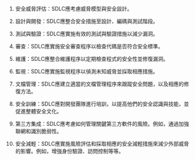 

1. 安全威脅評估：SDLC應考慮威脅模型與安全設計。

2. 設計與開發：SDLC應整合安全措施至設計、編碼與測試階段。

3. 測試與驗證：SDLC應實施有效的測試與驗證措施以減少漏洞。

4. 審查：SDLC應實施安全審查程序以檢查代碼是否符合安全標準。

5. 維護：SDLC應整合維護程序以定期檢查程式的安全性並修復漏洞。

6. 監視：SDLC應實施監視程序以偵測未知威脅並採取相應措施。

7. 文檔管理：SDLC應建立適當的文檔管理程序來跟蹤安全問題，以及相應的修復方法。

8. 安全訓練：SDLC應對開發團隊進行培訓，以提高他們的安全認識與技能，並促進整體安全文化。

9. 第三方集成：SDLC應考慮如何管理關鍵第三方軟件的風險。例如，通過加強聯網和識別脆弱性。

10. 安全減輕：SDLC應實施風險評估和採取相應的安全減輕措施來減少外部威脅的影響。例如，增強身份驗證、訪問控制等等。